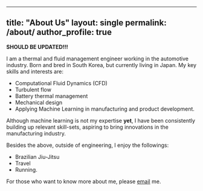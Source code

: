 
---
title: "About Us"
layout: single
permalink: /about/
author_profile: true
---


**SHOULD BE UPDATED!!!**

I am a thermal and fluid management engineer working in the automotive industry. Born and bred in South Korea, but currently living in Japan.
My key skills and interests are:
- Computational Fluid Dynamics (CFD)
- Turbulent flow 
- Battery thermal management
- Mechanical design
- Applying Machine Learning in manufacturing and product development.

Although machine learning is not my expertise **yet**, I have been consistently building up relevant skill-sets, aspiring to bring innovations in the manufacturing industry. 

Besides the above, outside of engineering, I enjoy the followings:
- Brazilian Jiu-Jitsu 
- Travel 
- Running.


For those who want to know more about me, please [email](mailto:bemba@naver.com) me. 
